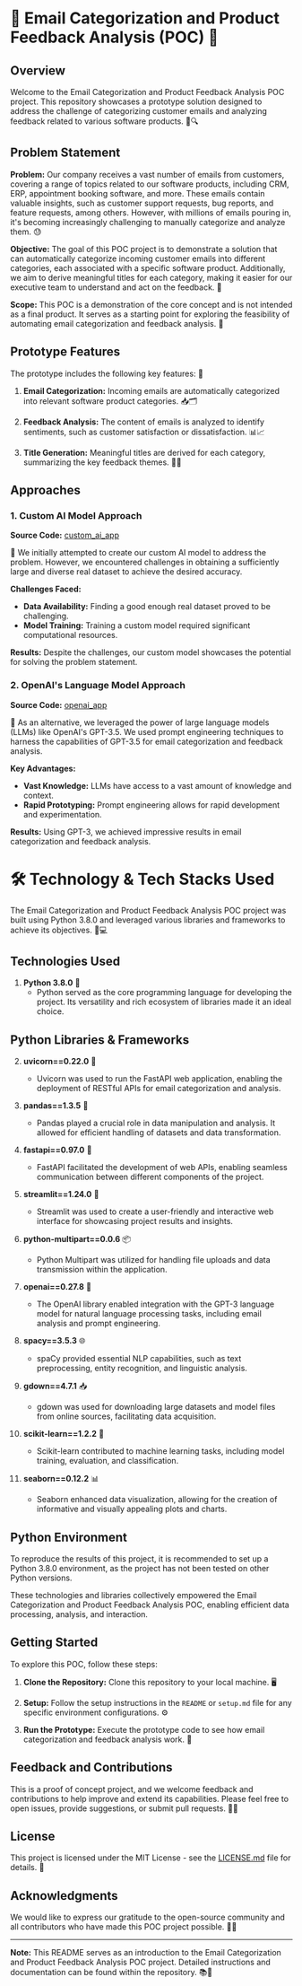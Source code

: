 # 📧 Email Categorization and Product Feedback Analysis (POC) 🚀

## Overview

Welcome to the Email Categorization and Product Feedback Analysis POC project. This repository showcases a prototype solution designed to address the challenge of categorizing customer emails and analyzing feedback related to various software products. 💌🔍

## Problem Statement

**Problem:** Our company receives a vast number of emails from customers, covering a range of topics related to our software products, including CRM, ERP, appointment booking software, and more. These emails contain valuable insights, such as customer support requests, bug reports, and feature requests, among others. However, with millions of emails pouring in, it's becoming increasingly challenging to manually categorize and analyze them. 😓

**Objective:** The goal of this POC project is to demonstrate a solution that can automatically categorize incoming customer emails into different categories, each associated with a specific software product. Additionally, we aim to derive meaningful titles for each category, making it easier for our executive team to understand and act on the feedback. 🎯

**Scope:** This POC is a demonstration of the core concept and is not intended as a final product. It serves as a starting point for exploring the feasibility of automating email categorization and feedback analysis. 🌱

## Prototype Features

The prototype includes the following key features: 🧩

1. **Email Categorization:** Incoming emails are automatically categorized into relevant software product categories. 📥🗂️

2. **Feedback Analysis:** The content of emails is analyzed to identify sentiments, such as customer satisfaction or dissatisfaction. 📊📈

3. **Title Generation:** Meaningful titles are derived for each category, summarizing the key feedback themes. 📌📝

## Approaches

### 1. Custom AI Model Approach

**Source Code:** [custom_ai_app](/custom_ai_app)

🧠 We initially attempted to create our custom AI model to address the problem. However, we encountered challenges in obtaining a sufficiently large and diverse real dataset to achieve the desired accuracy.

**Challenges Faced:**

- **Data Availability:** Finding a good enough real dataset proved to be challenging.
- **Model Training:** Training a custom model required significant computational resources.

**Results:** Despite the challenges, our custom model showcases the potential for solving the problem statement.

### 2. OpenAI's Language Model Approach

**Source Code:** [openai_app](/openai_app)

🤖 As an alternative, we leveraged the power of large language models (LLMs) like OpenAI's GPT-3.5. We used prompt engineering techniques to harness the capabilities of GPT-3.5 for email categorization and feedback analysis.

**Key Advantages:**

- **Vast Knowledge:** LLMs have access to a vast amount of knowledge and context.
- **Rapid Prototyping:** Prompt engineering allows for rapid development and experimentation.

**Results:** Using GPT-3, we achieved impressive results in email categorization and feedback analysis.

# 🛠️ Technology & Tech Stacks Used

The Email Categorization and Product Feedback Analysis POC project was built using Python 3.8.0 and leveraged various libraries and frameworks to achieve its objectives. 🐍💻

## Technologies Used

1. **Python 3.8.0** 🐍
   - Python served as the core programming language for developing the project. Its versatility and rich ecosystem of libraries made it an ideal choice.

## Python Libraries & Frameworks

2. **uvicorn==0.22.0** 🚀
   - Uvicorn was used to run the FastAPI web application, enabling the deployment of RESTful APIs for email categorization and analysis.

3. **pandas==1.3.5** 🐼
   - Pandas played a crucial role in data manipulation and analysis. It allowed for efficient handling of datasets and data transformation.

4. **fastapi==0.97.0** 🚀
   - FastAPI facilitated the development of web APIs, enabling seamless communication between different components of the project.

5. **streamlit==1.24.0** 🌟
   - Streamlit was used to create a user-friendly and interactive web interface for showcasing project results and insights.

6. **python-multipart==0.0.6** 📦
   - Python Multipart was utilized for handling file uploads and data transmission within the application.

7. **openai==0.27.8** 🤖
   - The OpenAI library enabled integration with the GPT-3 language model for natural language processing tasks, including email analysis and prompt engineering.

8. **spacy==3.5.3** 🌐
   - spaCy provided essential NLP capabilities, such as text preprocessing, entity recognition, and linguistic analysis.

9. **gdown==4.7.1** 📥
   - gdown was used for downloading large datasets and model files from online sources, facilitating data acquisition.

10. **scikit-learn==1.2.2** 🧠
    - Scikit-learn contributed to machine learning tasks, including model training, evaluation, and classification.

11. **seaborn==0.12.2** 📊
    - Seaborn enhanced data visualization, allowing for the creation of informative and visually appealing plots and charts.

## Python Environment

To reproduce the results of this project, it is recommended to set up a Python 3.8.0 environment, as the project has not been tested on other Python versions.

These technologies and libraries collectively empowered the Email Categorization and Product Feedback Analysis POC, enabling efficient data processing, analysis, and interaction.


## Getting Started

To explore this POC, follow these steps:

1. **Clone the Repository:** Clone this repository to your local machine. 🖥️

2. **Setup:** Follow the setup instructions in the `README` or `setup.md` file for any specific environment configurations. ⚙️

3. **Run the Prototype:** Execute the prototype code to see how email categorization and feedback analysis work. 🚀

## Feedback and Contributions

This is a proof of concept project, and we welcome feedback and contributions to help improve and extend its capabilities. Please feel free to open issues, provide suggestions, or submit pull requests. 🙌🤝

## License

This project is licensed under the MIT License - see the [LICENSE.md](LICENSE.md) file for details. 📜

## Acknowledgments

We would like to express our gratitude to the open-source community and all contributors who have made this POC project possible. 🙏✨

---

**Note:** This README serves as an introduction to the Email Categorization and Product Feedback Analysis POC project. Detailed instructions and documentation can be found within the repository. 📚📖
